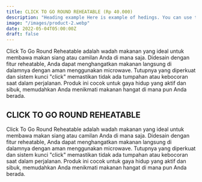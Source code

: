 ```yaml
---
title: CLICK TO GO ROUND REHEATABLE (Rp 40.000)
description: "Heading example Here is example of hedings. You can use this heading by following markdownify rules."
image: "/images/product-2.webp"
date: 2022-05-04T05:00:00Z
draft: false
---
```


Click To Go Round Reheatable adalah wadah makanan yang ideal untuk membawa makan siang atau camilan Anda di mana saja. Didesain dengan fitur reheatable, Anda dapat menghangatkan makanan langsung di dalamnya dengan aman menggunakan microwave. Tutupnya yang diperkuat dan sistem kunci "click" memastikan tidak ada tumpahan atau kebocoran saat dalam perjalanan. Produk ini cocok untuk gaya hidup yang aktif dan sibuk, memudahkan Anda menikmati makanan hangat di mana pun Anda berada.

## CLICK TO GO ROUND REHEATABLE

Click To Go Round Reheatable adalah wadah makanan yang ideal untuk membawa makan siang atau camilan Anda di mana saja. Didesain dengan fitur reheatable, Anda dapat menghangatkan makanan langsung di dalamnya dengan aman menggunakan microwave. Tutupnya yang diperkuat dan sistem kunci "click" memastikan tidak ada tumpahan atau kebocoran saat dalam perjalanan. Produk ini cocok untuk gaya hidup yang aktif dan sibuk, memudahkan Anda menikmati makanan hangat di mana pun Anda berada.
